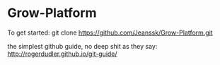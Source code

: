 # Grow-Platform

To get started:
git clone https://github.com/Jeanssk/Grow-Platform.git

the simplest github guide, no deep shit as they say: 
http://rogerdudler.github.io/git-guide/
